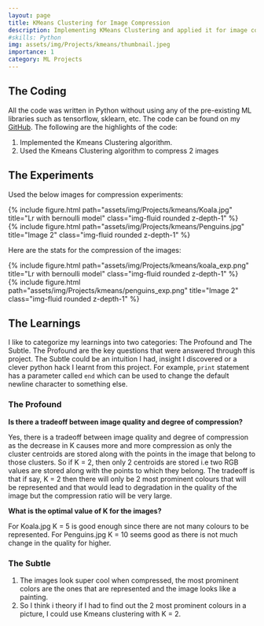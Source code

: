 ```yaml
---
layout: page
title: KMeans Clustering for Image Compression
description: Implementing KMeans Clustering and applied it for image compression and analyzed the compression ratio and the quality of the compressed image.
#skills: Python
img: assets/img/Projects/kmeans/thumbnail.jpeg
importance: 1
category: ML Projects
---
```


## The Coding
All the code was written in Python without using any of the pre-existing ML libraries such as tensorflow, sklearn, etc. The code can be found on my [GitHub](https://github.com/petrichor1998/NaiveBayesLogisticRegProject). The following are the highlights of the code:
1. Implemented the Kmeans Clustering algorithm.
2. Used the Kmeans Clustering algorithm to compress 2 images

## The Experiments
Used the below images for compression experiments:
<div class="row justify-content-sm-center">
    <div class="col-sm-6 mt-3">
        {% include figure.html path="assets/img/Projects/kmeans/Koala.jpg" title="Lr with bernoulli model" class="img-fluid rounded z-depth-1" %}
    </div>
    <div class="col-sm-6 mt-3">
        {% include figure.html path="assets/img/Projects/kmeans/Penguins.jpg" title="Image 2" class="img-fluid rounded z-depth-1" %}
    </div>

</div>

Here are the stats for the compression of the images:
<div class="row justify-content-sm-center">
    <div class="col-sm-6 mt-3">
        {% include figure.html path="assets/img/Projects/kmeans/koala_exp.png" title="Lr with bernoulli model" class="img-fluid rounded z-depth-1" %}
    </div>
    <div class="col-sm-6 mt-3">
        {% include figure.html path="assets/img/Projects/kmeans/penguins_exp.png" title="Image 2" class="img-fluid rounded z-depth-1" %}
    </div>

</div>

## The Learnings
I like to categorize my learnings into two categories: The Profound and The Subtle.
The Profound are the key questions that were answered through this project. The Subtle could be an intuition I had, insight I discovered or a clever python hack I learnt from this project. For example, `print` statement has a parameter called `end` which can be used to change the default newline character to something else. 
### The Profound

**Is there a tradeoff between image quality and degree of compression?**

Yes, there is a tradeoff between image quality and degree of compression as the decrease in K causes more and more compression as only the cluster centroids are stored along with the points in the image that belong to those clusters. So if K = 2, then only 2 centroids are stored i.e two RGB values are stored along with the points to which they belong. 
The tradeoff is that if say, K = 2 then there will only be 2 most prominent colours that will be represented and that would lead to degradation in the quality of the image but the compression ratio will be very large.

**What is the optimal value of K for the images?**

For Koala.jpg K = 5 is good enough since there are not many colours to be represented.
For Penguins.jpg K = 10 seems good as there is not much change in the quality for higher.

### The Subtle

1. The images look super cool when compressed, the most prominent colors are the ones that are represented and the image looks like a painting.
2. So I think i theory if I had to find out the 2 most prominent colours in a picture, I could use Kmeans clustering with K = 2.